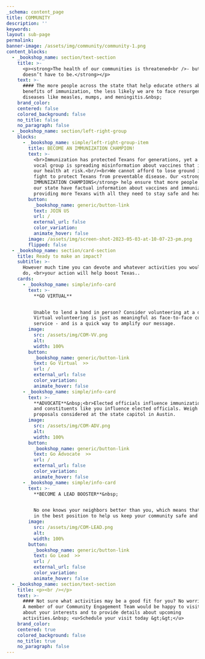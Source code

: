 ```yaml
---
_schema: content_page
title: COMMUNITY
description: ''
keywords:
layout: sub-page
permalink:
banner-image: /assets/img/community/community-1.png
content_blocks:
  - _bookshop_name: section/text-section
    title: >-
      <p><strong>The health of our communities is threatened<br />- but it
      doesn’t have to be.</strong></p>
    text: >-
      #### The more people across the state that help educate others about the
      benefits of immunization, the less likely we are to face resurgences of
      diseases like measles, mumps, and meningitis.&nbsp;
    brand_color:
    centered: false
    colored_background: false
    no_title: false
    no_paragraph: false
  - _bookshop_name: section/left-right-group
    blocks:
      - _bookshop_name: simple/left-right-group-item
        title: BECOME AN IMMUNIZATION CHAMPION!
        text: >-
          <br>Immunization has protected Texans for generations, yet a small
          vocal group is spreading misinformation about vaccines that is putting
          our health at risk.<br/><br>We cannot afford to lose ground in our
          fight to protect Texans from preventable disease. Our <strong>
          IMMUNIZATION CHAMPIONS</strong> help ensure that more people across
          our state have factual information about vaccines and immunization –
          providing more Texans with all they need to stay safe and healthy. 
        button:
          _bookshop_name: generic/button-link
          text: JOIN US
          url: /
          external_url: false
          color_variation:
          animate_hover: false
        image: /assets/img/screen-shot-2023-05-03-at-10-07-23-pm.png
        flipped: false
  - _bookshop_name: section/card-section
    title: Ready to make an impact?
    subtitle: >-
      However much time you can devote and whatever activities you would like to
      do, <br>your action will help boost Texas.. 
    cards:
      - _bookshop_name: simple/info-card
        text: >-
          **GO VIRTUAL**


          Unable to lend a hand in person? Consider volunteering at a distance.
          Virtual volunteering is just as meaningful as face-to-face community
          service - and is a quick way to amplify our message.
        image:
          src: /assets/img/COM-VV.png
          alt:
          width: 100%
        button:
          _bookshop_name: generic/button-link
          text: Go Virtual  >>
          url: /
          external_url: false
          color_variation:
          animate_hover: false
      - _bookshop_name: simple/info-card
        text: >-
          **ADVOCATE**&nbsp;<br>Elected officials influence immunization policy,
          and constituents like you influence elected officials. Weigh in on
          proposals considered at the state capitol in Austin.
        image:
          src: /assets/img/COM-ADV.png
          alt:
          width: 100%
        button:
          _bookshop_name: generic/button-link
          text: Go Advocate  >>
          url: /
          external_url: false
          color_variation:
          animate_hover: false
      - _bookshop_name: simple/info-card
        text: >-
          **BECOME A LEAD BOOSTER**&nbsp;


          No one knows your neighbors better than you, which means that you are
          in the best position to help us keep your community safe and healthy.
        image:
          src: /assets/img/COM-LEAD.png
          alt:
          width: 100%
        button:
          _bookshop_name: generic/button-link
          text: Go Lead  >>
          url: /
          external_url: false
          color_variation:
          animate_hover: false
  - _bookshop_name: section/text-section
    title: <p><br />​​​</p>
    text: >-
      #### Not sure what activities may be a good fit for you? No worries!&nbsp;
      A member of our Community Engagement Team would be happy to visit with you
      about your interests and to provide details about upcoming
      activities.&nbsp; <u>Schedule your visit today &gt;&gt;</u>
    brand_color:
    centered: true
    colored_background: false
    no_title: true
    no_paragraph: false
---
```

<div class="text-center"> </div>

<div class="cms-embed" data-cms-embed="PGRpdiBpZD0iRENEcktvVE9MVSI+CiAgICA8c2NyaXB0IHR5cGU9InRleHQvamF2YXNjcmlwdCIgc3JjPSJodHRwczovL2RlZmF1bHQuc2Fsc2FsYWJzLm9yZy9hcGkvd2lkZ2V0L3RlbXBsYXRlLzk2M2ZjN2ViLTE4MDctNDM4Yi04NDEwLTJlMTM4YzI4OThjOS8/dElkPURDRHJLb1RPTFUiID48L3NjcmlwdD4KPC9kaXY+"><div id="DCDrKoTOLU"><script type="text/javascript" src="https://default.salsalabs.org/api/widget/template/963fc7eb-1807-438b-8410-2e138c2898c9/?tId=DCDrKoTOLU"></script></div></div>